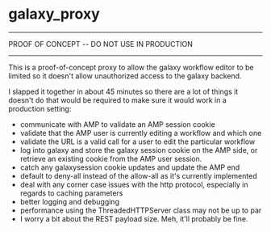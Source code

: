 # galaxy_proxy

---
PROOF OF CONCEPT -- DO NOT USE IN PRODUCTION

---


This is a proof-of-concept proxy to allow the galaxy workflow editor to be limited so it doesn't allow unauthorized access to the galaxy backend.

I slapped it together in about 45 minutes so there are a lot of things it doesn't do that would be required to make sure it would work in a production setting:
* communicate with AMP to validate an AMP session cookie
* validate that the AMP user is currently editing a workflow and which one
* validate the URL is a valid call for a user to edit the particular workflow
* log into galaxy and store the galaxy session cookie on the AMP side, or retrieve an existing cookie from the AMP user session.
* catch any galaxysession cookie updates and update the AMP end
* default to deny-all instead of the allow-all as it's currently implemented
* deal with any corner case issues with the http protocol, especially in regards to caching parameters
* better logging and debugging
* performance using the ThreadedHTTPServer class may not be up to par
* I worry a bit about the REST payload size.  Meh, it'll probably be fine.



